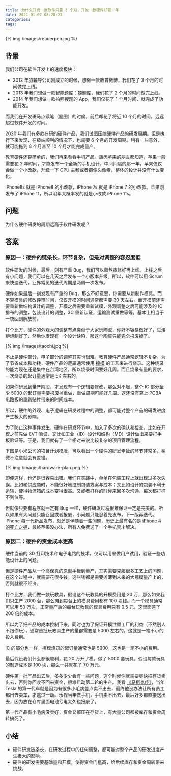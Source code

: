 ```yaml
---
title: 为什么开发一款软件只要 3 个月，开发一款硬件却要一年
date: 2021-01-07 08:28:23
categories:
tags:
---
```


{% img /images/readerpen.jpg %}

## 背景

我们公司在软件开发上的速度极快：

 * 2012 年猿辅导公司刚成立的时候，想做一款教育微博，我们花了 3 个月的时间做完上线。
 * 2013 年我们想做一款智能题库：猿题库，我们花了 2 个月的时间做完上线。
 * 2014 年我们想做一款拍照搜题的 App，我们仅花了 1 个月时间，就完成了功能开发。

而我们在开发斑马点读笔（题图）的时候，前后却花了将近 10 个月的时间，远远超过软件开发的时间。

2020 年我们有多款在研的硬件产品，我们试图压缩硬件产品的研发周期。但是执行下来发现，在极端顺利的情况下，也需要 6 个月的开发周期。稍有一些意外，就可能拖到 8 个月甚至 10 个月才能完成量产。

教育硬件还算简单的，我们再来看看手机产品。熟悉苹果的朋友都知道，苹果一般需要花 2 年时间，才能发布一个全新的手机设计。中间间隔的那一年，苹果仅仅会做一个小改款，升级一下 CPU 主频或者摄像头像素，整体的设计并没有什么变化。

iPhone8s 就是 iPhone8 的小改款，iPhone 7s 就是 iPhone 7 的小改款。苹果刚发布了 iPhone 11，所以明年大概率发的就是小改款 iPhone 11s。


## 问题

为什么硬件研发的周期远高于软件研发呢？

## 答案

### 原因一：硬件的链条长，环节复杂，但是对调整的容忍度低

软件研发的时候，最后一刻有严重 Bug，我们可以熬熬夜修好再上线。上线之后有小问题，我们可以在几天之后发布一个小版本升级。所以，软件可以用 Scrum 来快速迭代，业界常见的迭代周期是两周一次发布。

硬件如果最后一刻发现有严重的 Bug，那么不好意思，你需要从新制作模具。而不算模具的修改评审时间，仅仅开模的时间通常都需要 30 天左右。而开模前还需要重新做结构设计的调整，开模之后需要重新试模，外观调整之后可能涉及的 IC 排布的调整，包装设计的调整，3C 重新认证，运输测试重做等等，基本上相当于一夜回到解放前。

打个比方，硬件的外观大的调整有点类似于大家玩陶瓷，你好不容易做好了，进熔炉烧制好了，然后你发现有一个设计缺陷，那这个陶瓷只能完全报废掉了。

{% img /images/taochi.jpg %}

不止是硬件部分，电子部分的调整其实也很难。教育硬件产品通常逻辑不复杂，为了节省成本和功耗，硬件产品的逻辑通常使用 [掩模](https://baike.baidu.com/item/%E6%8E%A9%E6%A8%A1/22217511) 的工艺来进行烧录。这种烧录的能力现在还是集中在台湾地区，所以烧录时间要好几周。而且烧录有量的要求，一次烧录的起订量通常是 5K 左右的。

如果你研发到量产阶段，才发现有一个逻辑要修改，那么对不起，整个 IC 部分至少 5000 的起订量需要报废掉重做，重做周期可能好几周。这还没有算上 PCBA 电路板的重新贴片带来的时间成本。

所以，硬件的外观、电子逻辑在研发过程中的调整，都可能对整个产品的研发进度产生极大的影响。

为了防止这种事件发生，硬件在研发环节中，加入了多次的确认和检查，比如在开模之前先做 EVT 验证，又比如工业（ID）设计和结构（MD）设计做出来要打手板验证等。于是，我们就有了一个相对来说比较复杂的项目管理流程。

下图是小米公司的项目计划模版，可以看出一个硬件的研发牵扯的环节非常多。稍微不注意就会有差错。

{% img /images/hardware-plan.png %}

即便这样，也还是很容易出错。我们在实践中，单单在包装工程上就出现过多次失误。比如和供应商时，不能很好地控制包装方案与成本；又比如设计的包装不利于运输，使得物流箱的成本变得很高。又或者打样的时候来回多次沟通，每次都打样不到位等。

但就像只要有程序就一定有 Bug 一样，硬件研发过程很难保证一定是完美的。所以如果有大问题只能召回或者报废，小问题只能忍着先发布，下一版再迭代。iPhone 每一代新品发布，就还是伴随着一些问题，历史上最有名的是 [iPhone 4 的死亡之握](https://zhuanlan.zhihu.com/p/102872087)，最终苹果没办法，所有人免费送了一个手机壳才解决。

### 原因二：硬件的资金成本更高

硬件当前的 3D 打印技术和电子电路的技术，仅可以用来做用户试用，验证一些功能设计上的问题。

但是硬件产品从一个高保真的原型手板到量产，其实需要克服很多工艺上的问题，在这个过程中，就需要花很多钱。这些钱都是需要摊薄到未来的大规模量产上的，否则就很不经济。

打个比方，我们做一款玩教具，假设这个玩教具的开模费用是 20 万，那么如果我们只生产 2000 台，那么摊到每台上的模具费用都有 100 块钱。而一个模具通常可以用 50 万次，正常量产后的每台玩教具的模具费用只有 0.5 元。这里面差了 200 倍的成本。

所以为了把产品的成本控制下来，同时也为了保证开模注塑工厂的利益（不然别人不跟你玩），通常首批玩教具生产的量都需要是 5000 左右的，这就是一笔不小的投入费用。

IC 的部分也一样，掩模烧录的起订量通常也是 5000，这也是一笔不小的费用。

最后假设我们什么都很顺利，花 20 万开了模，做了 5000 套玩具，假设每款玩具的制造成本是 100 块，那么一共就花了 70 万元。

硬件第一批产品出去后，多多少少会有一些问题，这个时候你就需要尽快把存货卖出去，否则你回收不回来资金，很难启动第二轮的生产。我看 [《马斯克传》](/2018/07/19/elon-musk/)，当年 Tesla 的第一代车就是因为有很多小毛病差点卖不出去，最终他没办法让所有员工都出去卖车，才逃过一劫。乐视当年做手机，手机卖不出去，最后好多都直接送出去，因为放在仓库里面电池亏电太久也报废了。

第一代产品有小毛病没卖好，资金又都压在存货上，有大量公司都被库存和资金周转搞死了。

## 小结
 
 * 硬件研发链条长，在研发过程中的任何调整，都可能对整个产品的研发进度产生极大的影响。
 * 硬件的研发需要基础量和开模，使得资金门槛高，给后续库存和资金周转带来挑战。

